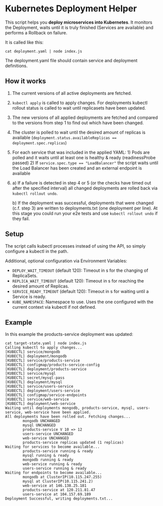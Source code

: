 # Kubernetes Deployment Helper

This script helps you __deploy microservices into Kubernetes__. It monitors the Deployment, waits until it is truly finished (Services are available) and performs a Rollback on failure. 

It is called like this:
```
cat deployment.yaml | node index.js 
```
The deployment.yaml file should contain service and deployment definitions.

## How it works

1. The current versions of all active deployments are fetched.
2. `kubectl apply` is called to apply changes. For deployments kubectl rollout status is called to wait until replicasets have been updated.
3. The new versions of all applied deployments are fetched and compared to the versions from step 1 to find out which have been changed.
4. The cluster is polled to wait until the desired amount of replicas is available (`deployment.status.availableReplicas == deployment.spec.replicas`)
5. For each service that was included in the applied YAML: 1) Pods are polled and it waits until at least one is healthy & ready (readinessProbe passed) 2) If `service.spec.type == "LoadBalancer"` the script waits until the Load Balancer has been created and an external endpoint is available
6. a) If a failure is detected in step 4 or 5 (or the checks have timed out after the specified interval) all changed deployments are rolled back via `kubectl rollout undo`.
   
   b) If the deployment was successful, deployments that were changed (c.f. step 3) are written to deployments.txt (one deployment per line). At this stage you could run your e2e tests and use `kubectl rollout undo` if they fail.

## Setup 
The script calls kubectl processes instead of using the API, so simply configure a kubectl in the path. 

Additional, optional configuration via Environment Variables:
- `DEPLOY_WAIT_TIMEOUT` (default 120): Timeout in s for the changing of ReplicaSets.
- `REPLICA_WAIT_TIMEOUT` (default 120): Timeout in s for reaching the desired amount of Replicas. 
- `SERVICE_READY_TIMEOUT` (default 120): Timeout in s for waiting until a Service is ready.
- `KUBE_NAMESPACE`: Namespace to use. Uses the one configured with the current context via kubectl if not defined.

## Example

In this example the products-service deployment was updated:
```
cat target-state.yaml | node index.js 
Calling kubectl to apply changes...
[KUBECTL] service/mongodb
[KUBECTL] deployment/mongodb
[KUBECTL] service/products-service
[KUBECTL] configmap/products-service-config
[KUBECTL] deployment/products-service
[KUBECTL] service/mysql
[KUBECTL] secret/mysql-pass
[KUBECTL] deployment/mysql
[KUBECTL] service/users-service
[KUBECTL] deployment/users-service
[KUBECTL] configmap/service-endpoints
[KUBECTL] service/web-service
[KUBECTL] deployment/web-service
Waiting until deployments mongodb, products-service, mysql, users-service, web-service have been applied.
All deployments have been rolled out. Fetching changes...
        mongodb UNCHANGED
        mysql UNCHANGED
        products-service V 10 => 12
        users-service UNCHANGED
        web-service UNCHANGED
        products-service replicas updated (1 replicas)
Waiting for services to become available...
        products-service running & ready
        mysql running & ready
        mongodb running & ready
        web-service running & ready
        users-service running & ready
Waiting for endpoints to become available...
        mongodb at ClusterIP(10.115.247.255)
        mysql at ClusterIP(10.115.241.2)
        web-service at 146.138.25.181
        products-service at 120.211.81.47
        users-service at 104.157.69.189
Deployment Successful, writing deployments.txt...
```
